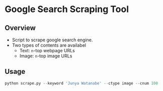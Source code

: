 # Google Search Scraping Tool
## Overview
- Script to scrape google search engine.
- Two types of contents are availabel
    - Text: `n`-top webpage URLs
    - Image: `n`-top image URLs

## Usage
```python
python scrape.py --keyword 'Junya Watanabe' --ctype image --cnum 100
```